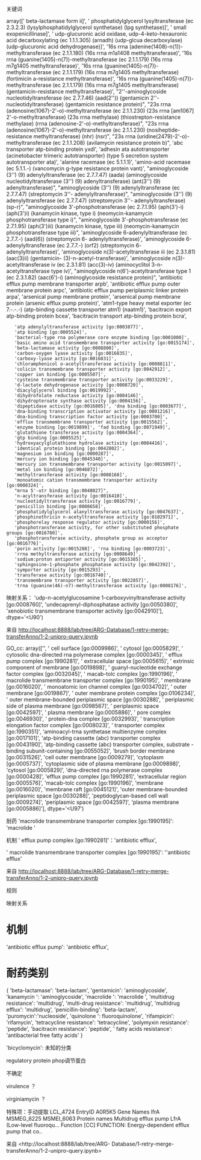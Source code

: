 关键词

array([' beta-lactamase form ii]',
       ' phosphatidylglycerol lysyltransferase (ec 2.3.2.3) (lysylphosphatidylglycerol
synthetase) (lpg synthetase)]',
       ' small exopenicillinase]',
       ' udp-glucuronic acid oxidase, udp-4-keto-hexauronic acid decarboxylating
(ec 1.1.1.305) (arnadh) (udp-glcua decarboxylase) (udp-glucuronic acid
dehydrogenase)]',
       '16s rrna (adenine(1408)-n(1))-methyltransferase (ec 2.1.1.180) (16s rrna
m1a1408 methyltransferase)',
       '16s rrna (guanine(1405)-n(7))-methyltransferase (ec 2.1.1.179) (16s rrna
m7g1405 methyltransferase)',
       '16s rrna (guanine(1405)-n(7))-methyltransferase (ec 2.1.1.179) (16s rrna
m7g1405 methyltransferase) (fortimicin a-resistance methyltransferase)',
       '16s rrna (guanine(1405)-n(7))-methyltransferase (ec 2.1.1.179) (16s rrna
m7g1405 methyltransferase) (gentamicin-resistance methyltransferase)',
       "2''-aminoglycoside nucleotidyltransferase (ec 2.7.7.46) (aad(2''))
(gentamicin 2''-nucleotidyltransferase) (gentamicin resistance protein)",
       "23s rrna (adenosine(1067)-2'-o)-methyltransferase (ec 2.1.1.230) (23s rrna
[am1067] 2'-o-methyltransferase) (23s rrna methylase) (thiostrepton-resistance
methylase) (rrna (adenosine-2'-o)-methyltransferase)",
       "23s rrna (adenosine(1067)-2'-o)-methyltransferase (ec 2.1.1.230)
(nosiheptide-resistance methyltransferase) (nhr) (nsr)",
       "23s rrna (uridine(2479)-2'-o)-methyltransferase (ec 2.1.1.208) (avilamycin
resistance protein b)",
       'abc transporter atp-binding protein yxdl',
       'adhesin ata autotransporter (acinetobacter trimeric autotransporter) (type 5
secretion system autotransporter ata)',
       'alanine racemase (ec 5.1.1.1)',
       'amino-acid racemase (ec 5.1.1.-) (vancomycin g-type resistance protein
vant)',
       "aminoglycoside (3'') (9) adenylyltransferase (ec 2.7.7.47) (aada)
(aminoglycoside nucleotidyltransferase (3'') (9) adenyltransferase) (ant(3'') (9)
adenyltransferase)",
       "aminoglycoside (3'') (9) adenylyltransferase (ec 2.7.7.47) (streptomycin 3''-
adenylyltransferase)",
       "aminoglycoside (3'') (9) adenylyltransferase (ec 2.7.7.47) (streptomycin 3''-
adenylyltransferase) (sp-r)",
       "aminoglycoside 3'-phosphotransferase (ec 2.7.1.95) (aph(3')-i) (aph(3')i)
(kanamycin kinase, type i) (neomycin-kanamycin phosphotransferase type i)",
       "aminoglycoside 3'-phosphotransferase (ec 2.7.1.95) (aph(3')iii) (kanamycin
kinase, type iii) (neomycin-kanamycin phosphotransferase type iii)",
       'aminoglycoside 6-adenylyltransferase (ec 2.7.7.-) (aad(6)) (streptomycin 6-
adenylyltransferase)',
       'aminoglycoside 6-adenylyltransferase (ec 2.7.7.-) (orf2) (streptomycin 6-
adenylyltransferase)',
       'aminoglycoside n(3)-acetyltransferase iii (ec 2.3.1.81) (aac(3)ii) (gentamicin-
(3)-n-acetyl-transferase)',
       'aminoglycoside n(3)-acetyltransferase iv (ec 2.3.1.81) (acc(3)-iv)
(aminocyclitol 3-n-acetyltransferase type iv)',
       "aminoglycoside n(6')-acetyltransferase type 1 (ec 2.3.1.82) (aac(6')-i)
(aminoglycoside resistance protein)",
       'antibiotic efflux pump membrane transporter arpb',
       'antibiotic efflux pump outer membrane protein arpc',
       'antibiotic efflux pump periplasmic linker protein arpa',
       'arsenical pump membrane protein',
       'arsenical pump membrane protein (arsenic efflux pump protein)',
       'atm1-type heavy metal exporter (ec 7.-.-.-) (atp-binding cassette transporter
atm1) (naatm1)',
       'bacitracin export atp-binding protein bcea',
       'bacitracin transport atp-binding protein bcra',

       'atp adenylyltransferase activity [go:0003877]',
       'atp binding [go:0005524]',
       'bacterial-type rna polymerase core enzyme binding [go:0001000]',
       'basic amino acid transmembrane transporter activity [go:0015174]',
       'beta-lactamase activity [go:0008800]',
       'carbon-oxygen lyase activity [go:0016835]',
       'carboxy-lyase activity [go:0016831]',
       'chloramphenicol o-acetyltransferase activity [go:0008811]',
       'colicin transmembrane transporter activity [go:0042912]',
       'copper ion binding [go:0005507]',
       'cysteine transmembrane transporter activity [go:0033229]',
       'd-lactate dehydrogenase activity [go:0008720]',
       'diacylglycerol binding [go:0019992]',
       'dihydrofolate reductase activity [go:0004146]',
       'dihydropteroate synthase activity [go:0004156]',
       'dipeptidase activity [go:0016805]', 'dna binding [go:0003677]',
       'dna-binding transcription activator activity [go:0001216]',
       'dna-binding transcription factor activity [go:0003700]',
       'efflux transmembrane transporter activity [go:0015562]',
       'enzyme binding [go:0019899]', 'fad binding [go:0071949]',
       'glutathione transferase activity [go:0004364]',
       'gtp binding [go:0005525]',
       'hydroxyacylglutathione hydrolase activity [go:0004416]',
       'identical protein binding [go:0042802]',
       'magnesium ion binding [go:0000287]',
       'mercury ion binding [go:0045340]',
       'mercury ion transmembrane transporter activity [go:0015097]',
       'metal ion binding [go:0046872]',
       'methyltransferase activity [go:0008168]',
       'monoatomic cation transmembrane transporter activity [go:0008324]',
       "mrna 5'-utr binding [go:0048027]",
       'n-acyltransferase activity [go:0016410]',
       'nucleotidyltransferase activity [go:0016779]',
       'penicillin binding [go:0008658]',
       'phosphatidylglycerol alanyltransferase activity [go:0047637]',
       'phosphinothricin n-acetyltransferase activity [go:0102971]',
       'phosphorelay response regulator activity [go:0000156]',
       'phosphotransferase activity, for other substituted phosphate groups [go:0016780]',
       'phosphotransferase activity, phosphate group as acceptor [go:0016776]',
       'porin activity [go:0015288]', 'rna binding [go:0003723]',
       'rrna methyltransferase activity [go:0008649]',
       'sodium:proton antiporter activity [go:0015385]',
       'sphingosine-1-phosphate phosphatase activity [go:0042392]',
       'symporter activity [go:0015293]',
       'transferase activity [go:0016740]',
       'transmembrane transporter activity [go:0022857]',
       'trna (guanine(46)-n7)-methyltransferase activity [go:0008176]',
映射关系：
       'udp-n-acetylglucosamine 1-carboxyvinyltransferase activity [go:0008760]',
       'undecaprenyl-diphosphatase activity [go:0050380]',
       'xenobiotic transmembrane transporter activity [go:0042910]'],
      dtype='<U90')

来自 <http://localhost:8888/lab/tree/ARG-Database/1-retry-merge-transferAnno/1-2-unipro-query.ipynb>

GO_cc:
array(['', ' cell surface [go:0009986]', ' cytosol [go:0005829]',
       ' cytosolic dna-directed rna polymerase complex [go:0000345]',
       ' efflux pump complex [go:1990281]',
       ' extracellular space [go:0005615]',
       ' extrinsic component of membrane [go:0019898]',
       ' guanyl-nucleotide exchange factor complex [go:0032045]',
       ' macab-tolc complex [go:1990196]',
       ' macrolide transmembrane transporter complex [go:1990195]',
       ' membrane [go:0016020]',
       ' monoatomic ion channel complex [go:0034702]',
       ' outer membrane [go:0019867]',
       ' outer membrane protein complex [go:0106234]',
       ' outer membrane-bounded periplasmic space [go:0030288]',
       ' periplasmic side of plasma membrane [go:0098567]',
       ' periplasmic space [go:0042597]', ' plasma membrane [go:0005886]',
       ' pore complex [go:0046930]', ' protein-dna complex [go:0032993]',
       ' transcription elongation factor complex [go:0008023]',
       ' transporter complex [go:1990351]',
       'aminoacyl-trna synthetase multienzyme complex [go:0017101]',
       'atp-binding cassette (abc) transporter complex [go:0043190]',
       'atp-binding cassette (abc) transporter complex, substrate -binding subunit-containing
[go:0055052]',
       'brush border membrane [go:0031526]',
       'cell outer membrane [go:0009279]', 'cytoplasm [go:0005737]',
       'cytoplasmic side of plasma membrane [go:0009898]',
       'cytosol [go:0005829]',
       'dna-directed rna polymerase complex [go:0000428]',
       'efflux pump complex [go:1990281]',
       'extracellular region [go:0005576]',
       'macab-tolc complex [go:1990196]', 'membrane [go:0016020]',
       'membrane raft [go:0045121]',
       'outer membrane-bounded periplasmic space [go:0030288]',
       'peptidoglycan-based cell wall [go:0009274]',
       'periplasmic space [go:0042597]', 'plasma membrane [go:0005886]'],
      dtype='<U97')

耐药
'macrolide transmembrane transporter
complex [go:1990195]': 'macrolide '

机制
' efflux pump complex
[go:1990281]'：'antibiotic efflux',

' macrolide transmembrane transporter
complex [go:1990195]': ''antibiotic efflux'

来自 <http://localhost:8888/lab/tree/ARG-Database/1-retry-merge-transferAnno/1-2-unipro-query.ipynb>

规则

映射关系

# 机制

'antibiotic efflux pump': 'antibiotic
efflux',

# 耐药类别
{
'beta-lactamase': 'beta-lactam',
'gentamicin': 'aminoglycoside',
'kanamycin ': 'aminoglycoside',
'macrolide ': 'macrolide ',
'multidrug resistance': 'multidrug',
'multi-drug resistance':
'multidrug',
'multidrug efflux': 'multidrug',
'penicillin-binding': 'beta-lactam',
'puromycin':'nucleoside',
'quinolone ': fluoroquinolone',
'rifampicin':  'rifamycin',
'tetracycline resistance':
'tetracycline',
'polymyxin resistance': 'peptide',
'bacitracin resistance': 'peptide',
' fatty acids resistance':
'antibacterial free fatty acids'
}

'bicyclomycin': 未知的分类

regulatory protein phop调节蛋白

不确定

virulence ？

virginiamycin ？

特殊项：手动提取
    LCL_4724
EntryID
A0R5K5
Gene Names
lfrA MSMEG_6225 MSMEI_6063
Protein names
Multidrug efflux pump LfrA
(Low-level fluoroqu...
Function [CC]
FUNCTION: Energy-dependent
efflux pump that co..

来自
<http://localhost:8888/lab/tree/ARG-
Database/1-retry-merge-
transferAnno/1-2-unipro-query.ipynb>